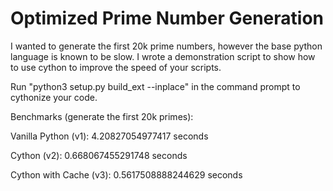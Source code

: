 # Optimized Prime Number Generation

I wanted to generate the first 20k prime numbers, however the base python language is known to be slow. I wrote a demonstration script to show how to use cython to improve the speed of your scripts.

Run "python3 setup.py build_ext --inplace" in the command prompt to cythonize your code.

Benchmarks (generate the first 20k primes):

Vanilla Python (v1): 4.20827054977417 seconds

Cython (v2): 0.668067455291748 seconds

Cython with Cache (v3): 0.5617508888244629 seconds
